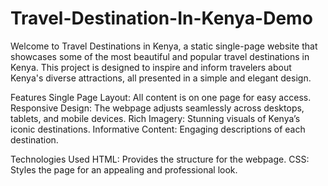 # Travel-Destination-In-Kenya-Demo
Welcome to Travel Destinations in Kenya, a static single-page website that showcases some of the most beautiful and popular travel destinations in Kenya. This project is designed to inspire and inform travelers about Kenya's diverse attractions, all presented in a simple and elegant design.

Features
Single Page Layout: All content is on one page for easy access.
Responsive Design: The webpage adjusts seamlessly across desktops, tablets, and mobile devices.
Rich Imagery: Stunning visuals of Kenya’s iconic destinations.
Informative Content: Engaging descriptions of each destination.

Technologies Used
HTML: Provides the structure for the webpage.
CSS: Styles the page for an appealing and professional look.
